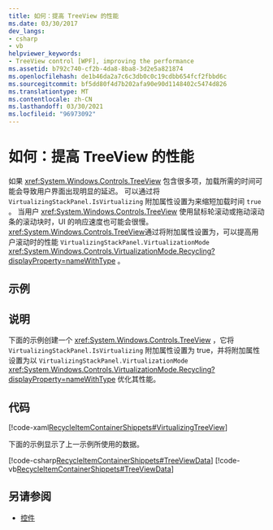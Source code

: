 ```yaml
---
title: 如何：提高 TreeView 的性能
ms.date: 03/30/2017
dev_langs:
- csharp
- vb
helpviewer_keywords:
- TreeView control [WPF], improving the performance
ms.assetid: b792c740-cf2b-4da8-8ba8-3d2e5a821874
ms.openlocfilehash: de1b46da2a7c6c3db0c0c19cdbb654fcf2fbbd6c
ms.sourcegitcommit: bf5dd80f4d7b202afa90e90d1148402c5474d826
ms.translationtype: MT
ms.contentlocale: zh-CN
ms.lasthandoff: 03/30/2021
ms.locfileid: "96973092"
---
```

# <a name="how-to-improve-the-performance-of-a-treeview"></a>如何：提高 TreeView 的性能
如果 <xref:System.Windows.Controls.TreeView> 包含很多项，加载所需的时间可能会导致用户界面出现明显的延迟。 可以通过将 `VirtualizingStackPanel.IsVirtualizing` 附加属性设置为来缩短加载时间 `true` 。  当用户 <xref:System.Windows.Controls.TreeView> 使用鼠标轮滚动或拖动滚动条的滚动块时，UI 的响应速度也可能会很慢。 <xref:System.Windows.Controls.TreeView>通过将附加属性设置为，可以提高用户滚动时的性能 `VirtualizingStackPanel.VirtualizationMode` <xref:System.Windows.Controls.VirtualizationMode.Recycling?displayProperty=nameWithType> 。  
  
## <a name="example"></a>示例  
  
## <a name="description"></a>说明  
下面的示例创建一个 <xref:System.Windows.Controls.TreeView> ，它将 `VirtualizingStackPanel.IsVirtualizing` 附加属性设置为 true，并将附加属性设置为以 `VirtualizingStackPanel.VirtualizationMode` <xref:System.Windows.Controls.VirtualizationMode.Recycling?displayProperty=nameWithType> 优化其性能。  
  
## <a name="code"></a>代码  
 [!code-xaml[RecycleItemContainerShippets#VirtualizingTreeView](~/samples/snippets/csharp/VS_Snippets_Wpf/RecycleItemContainerShippets/CSharp/Window1.xaml#virtualizingtreeview)]  
  
 下面的示例显示了上一示例所使用的数据。  
  
 [!code-csharp[RecycleItemContainerShippets#TreeViewData](~/samples/snippets/csharp/VS_Snippets_Wpf/RecycleItemContainerShippets/CSharp/Window1.xaml.cs#treeviewdata)]
 [!code-vb[RecycleItemContainerShippets#TreeViewData](~/samples/snippets/visualbasic/VS_Snippets_Wpf/RecycleItemContainerShippets/visualbasic/window1.xaml.vb#treeviewdata)]  
  
## <a name="see-also"></a>另请参阅

- [控件](../advanced/optimizing-performance-controls.md)
